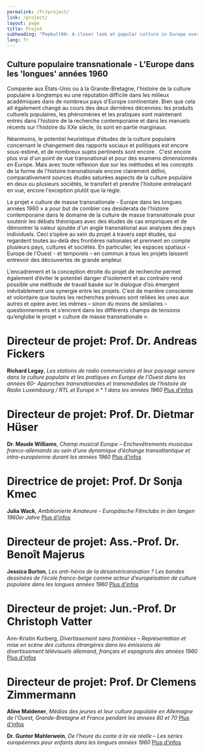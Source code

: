 ```yaml
---
permalink: /fr/project/
link: /project/
layout: page
title: Projet
subheading: "Popkult60: A closer look at popular culture in Europe over the long decade of the 1960s"
lang: fr
---
```


## Culture populaire transnationale - L'Europe dans les 'longues' années 1960 

<!-- more -->
Comparée aux États-Unis ou à la Grande-Bretagne, l'histoire de la culture populaire a longtemps eu une réputation difficile dans les milieux académiques dans de nombreux pays d'Europe continentale. Bien que cela ait également changé au cours des deux dernières décennies: les produits culturels populaires, les phénomènes et les pratiques sont maintenant entrés dans l'histoire de la recherche contemporaine et dans les manuels récents sur l'histoire du XXe siècle, ils sont en partie marginaux.

Néanmoins, le potentiel heuristique d’études de la culture populaire concernant le changement des rapports sociaux et politiques est encore sous-estimé, et de nombreux sujets pertinents sont encore . C'est encore plus vrai d'un point de vue transnational et pour des examens dimensionnés en Europe. Mais avec toute réflexion due sur les méthodes et les concepts de la forme de l'histoire transnationale encore clairement défini, comparativement sources études saturées aspects de la culture populaire en deux ou plusieurs sociétés, le transfert et prendre l'histoire entrelaçant en vue, encore l'exception plutôt que la règle.

Le projet « culture de masse  transnationale - Europe dans les longues années 1960 » a pour but de combler ces desiderata de l’histoire contemporaine dans le domaine de la culture de masse transnationale pour soutenir les débats théoriques avec des études de cas empiriques et de démontrer la valeur ajoutée d'un angle transnational aux analyses des pays individuels. Ceci s’opère au sein du projet à travers sept études, qui regardent toutes au-delà des frontières nationales et prennent en compte plusieurs pays, cultures et sociétés. En particulier, les espaces spatiaux - Europe de l'Ouest - et temporels – en commun à tous les projets laissent entrevoir des découvertes de grande ampleur.

L’encadrement et la conception étroite du projet de recherche permet également d’éviter le potentiel danger d’isolement et au contraire rend possible une méthode de travail basée sur le dialogue d’où émergent inévitablement une synergie entre les projets. C’est de manière consciente et volontaire que toutes les recherches prévues sont reliées les unes aux autres et opère avec les mêmes – sinon du moins de similaires – questionnements et s’encrent dans les différents champs de tensions qu’englobe le projet « culture de masse transnationale ».


# Directeur de projet: Prof. Dr. Andreas Fickers

**Richard Legay**, *Les stations de radio commerciales et leur paysage sonore dans la culture populaire et les pratiques en Europe de l'Ouest dans les années 60- Approches transnationales et transmédiales de l'histoire de Radio Luxembourg / RTL et Europe n ° 1 dans les années 1960*
[Plus d'infos](../assets/pdf/Legay.pdf)

# Directeur de projet: Prof. Dr. Dietmar Hüser

**Dr. Maude Williams**, *Champ musical Europe – Enchevêtrements musicaux franco-allemands au sein d’une dynamique d’échange transatlantique et intra-européenne durant les années 1960*
[Plus d'infos](../assets/pdf/Williams.pdf)

# Directrice de projet: Prof. Dr Sonja Kmec

**Julia Wack**, *Ambitionierte Amateure - Europäische Filmclubs in den langen 1960er Jahre*
[Plus d'infos](../assets/pdf/Wack.pdf)

# Directeur de projet: Ass.-Prof. Dr. Benoît Majerus

**Jessica Burton**, *Les anti-héros de la désaméricanisation ? Les bandes dessinées de l’école franco-belge comme acteur d’européisation de culture populaire dans les longues années 1960*
[Plus d'infos](../assets/pdf/burton-fr.pdf)

# Directeur de projet: Jun.-Prof. Dr Christoph Vatter

Ann-Kristin Kurberg, *Divertissement sans frontières – Représentation et mise en scène des cultures étrangères dans les émissions de divertissement télévisuels allemand, français et espagnols des années 1960*
[Plus d'infos](../assets/pdf/Kurberg.pdf)

# Directeur de projet: Prof. Dr Clemens Zimmermann

**Aline Maldener**, *Médias des jeunes et leur culture populaire en Allemagne de l'Ouest, Grande-Bretagne et France pendant les années 60 et 70*
[Plus d'infos](../assets/pdf/Maldener.pdf)

**Dr. Gunter Mahlerwein**, *De l’heure du conte à la vie réelle – Les séries européennes pour enfants dans les longues années 1960*
[Plus d'infos](../assets/pdf/Mahlerwein.pdf)
